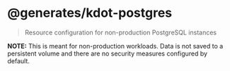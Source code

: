 # @generates/kdot-postgres
> Resource configuration for non-production PostgreSQL instances

**NOTE:** This is meant for non-production workloads. Data is not saved to a
persistent volume and there are no security measures configured by default.
